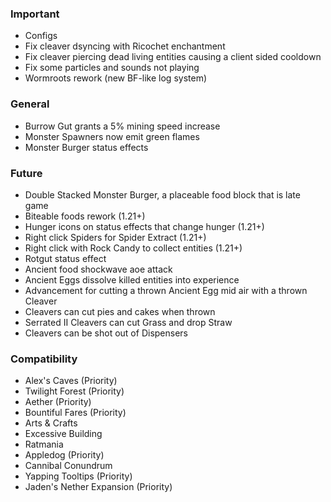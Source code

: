 ### Important
- Configs
- Fix cleaver dsyncing with Ricochet enchantment
- Fix cleaver piercing dead living entities causing a client sided cooldown
- Fix some particles and sounds not playing
- Wormroots rework (new BF-like log system)

### General
- Burrow Gut grants a 5% mining speed increase
- Monster Spawners now emit green flames
- Monster Burger status effects

### Future
- Double Stacked Monster Burger, a placeable food block that is late game
- Biteable foods rework (1.21+)
- Hunger icons on status effects that change hunger (1.21+)
- Right click Spiders for Spider Extract (1.21+)
- Right click with Rock Candy to collect entities (1.21+)
- Rotgut status effect
- Ancient food shockwave aoe attack
- Ancient Eggs dissolve killed entities into experience
- Advancement for cutting a thrown Ancient Egg mid air with a thrown Cleaver
- Cleavers can cut pies and cakes when thrown
- Serrated II Cleavers can cut Grass and drop Straw
- Cleavers can be shot out of Dispensers

### Compatibility
- Alex's Caves (Priority)
- Twilight Forest (Priority)
- Aether (Priority)
- Bountiful Fares (Priority)
- Arts & Crafts
- Excessive Building
- Ratmania
- Appledog (Priority)
- Cannibal Conundrum
- Yapping Tooltips (Priority)
- Jaden's Nether Expansion (Priority)
